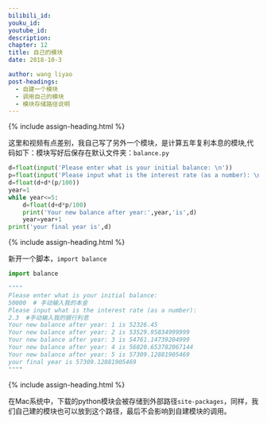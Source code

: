 ```yaml
---
bilibili_id: 
youku_id: 
youtube_id: 
description: 
chapter: 12
title: 自己的模块
date: 2018-10-3

author: wang liyao
post-headings:
  - 自建一个模块
  - 调用自己的模块
  - 模块存储路径说明
---
```







{% include assign-heading.html %}

这里和视频有点差别，我自己写了另外一个模块，是计算五年复利本息的模块,代码如下：模块写好后保存在默认文件夹：`balance.py`

```python
d=float(input('Please enter what is your initial balance: \n'))
p=float(input('Please input what is the interest rate (as a number): \n'))
d=float(d+d*(p/100))
year=1
while year<=5:
    d=float(d+d*p/100)
    print('Your new balance after year:',year,'is',d)
    year=year+1
print('your final year is',d)
```


{% include assign-heading.html %}

新开一个脚本，`import balance`

```python
import balance

""""
Please enter what is your initial balance:
50000  # 手动输入我的本金
Please input what is the interest rate (as a number):
2.3  #手动输入我的银行利息
Your new balance after year: 1 is 52326.45
Your new balance after year: 2 is 53529.95834999999
Your new balance after year: 3 is 54761.14739204999
Your new balance after year: 4 is 56020.653782067144
Your new balance after year: 5 is 57309.12881905469
your final year is 57309.12881905469
""""
```


{% include assign-heading.html %}

在Mac系统中，下载的python模块会被存储到外部路径`site-packages`，同样，我们自己建的模块也可以放到这个路径，最后不会影响到自建模块的调用。
